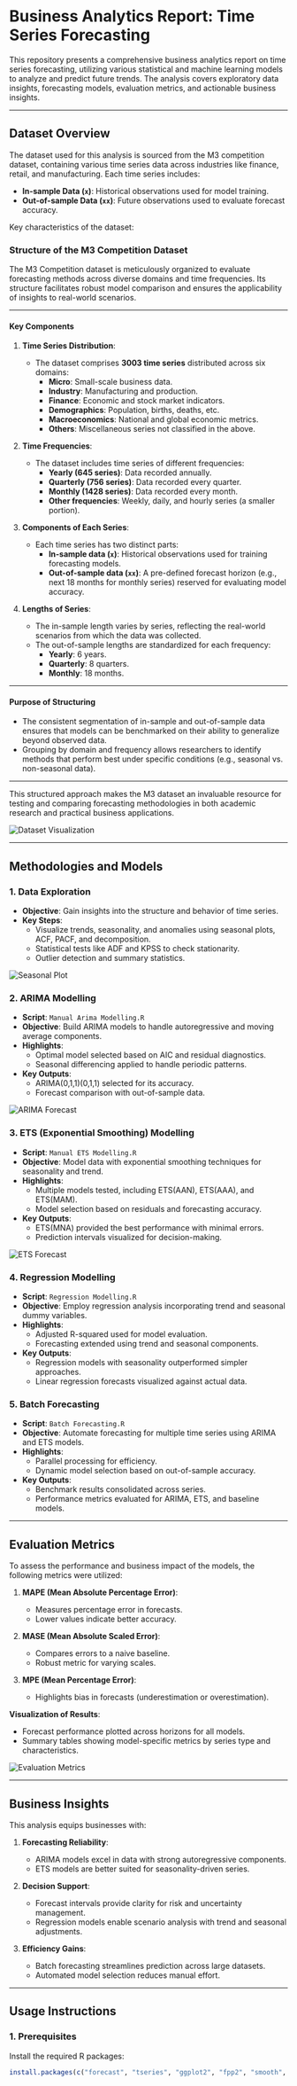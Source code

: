 # Business Analytics Report: Time Series Forecasting

This repository presents a comprehensive business analytics report on time series forecasting, utilizing various statistical and machine learning models to analyze and predict future trends. The analysis covers exploratory data insights, forecasting models, evaluation metrics, and actionable business insights.

---

## **Dataset Overview**

The dataset used for this analysis is sourced from the M3 competition dataset, containing various time series data across industries like finance, retail, and manufacturing. Each time series includes:
- **In-sample Data (`x`)**: Historical observations used for model training.
- **Out-of-sample Data (`xx`)**: Future observations used to evaluate forecast accuracy.

Key characteristics of the dataset:
### Structure of the M3 Competition Dataset

The M3 Competition dataset is meticulously organized to evaluate forecasting methods across diverse domains and time frequencies. Its structure facilitates robust model comparison and ensures the applicability of insights to real-world scenarios.

---

#### **Key Components**
1. **Time Series Distribution**:
   - The dataset comprises **3003 time series** distributed across six domains:
     - **Micro**: Small-scale business data.
     - **Industry**: Manufacturing and production.
     - **Finance**: Economic and stock market indicators.
     - **Demographics**: Population, births, deaths, etc.
     - **Macroeconomics**: National and global economic metrics.
     - **Others**: Miscellaneous series not classified in the above.

2. **Time Frequencies**:
   - The dataset includes time series of different frequencies:
     - **Yearly (645 series)**: Data recorded annually.
     - **Quarterly (756 series)**: Data recorded every quarter.
     - **Monthly (1428 series)**: Data recorded every month.
     - **Other frequencies**: Weekly, daily, and hourly series (a smaller portion).

3. **Components of Each Series**:
   - Each time series has two distinct parts:
     - **In-sample data (`x`)**: Historical observations used for training forecasting models.
     - **Out-of-sample data (`xx`)**: A pre-defined forecast horizon (e.g., next 18 months for monthly series) reserved for evaluating model accuracy.

4. **Lengths of Series**:
   - The in-sample length varies by series, reflecting the real-world scenarios from which the data was collected.
   - The out-of-sample lengths are standardized for each frequency:
     - **Yearly**: 6 years.
     - **Quarterly**: 8 quarters.
     - **Monthly**: 18 months.

---

#### **Purpose of Structuring**
- The consistent segmentation of in-sample and out-of-sample data ensures that models can be benchmarked on their ability to generalize beyond observed data.
- Grouping by domain and frequency allows researchers to identify methods that perform best under specific conditions (e.g., seasonal vs. non-seasonal data).

---

This structured approach makes the M3 dataset an invaluable resource for testing and comparing forecasting methodologies in both academic research and practical business applications.


![Dataset Visualization](figures/dataset_visualization.png)

---

## **Methodologies and Models**

### **1. Data Exploration**
- **Objective**: Gain insights into the structure and behavior of time series.
- **Key Steps**:
  - Visualize trends, seasonality, and anomalies using seasonal plots, ACF, PACF, and decomposition.
  - Statistical tests like ADF and KPSS to check stationarity.
  - Outlier detection and summary statistics.

![Seasonal Plot](figures/seasonal_plot.png)

### **2. ARIMA Modelling**
- **Script**: `Manual Arima Modelling.R`
- **Objective**: Build ARIMA models to handle autoregressive and moving average components.
- **Highlights**:
  - Optimal model selected based on AIC and residual diagnostics.
  - Seasonal differencing applied to handle periodic patterns.
- **Key Outputs**:
  - ARIMA(0,1,1)(0,1,1) selected for its accuracy.
  - Forecast comparison with out-of-sample data.

![ARIMA Forecast](figures/arima_forecast.png)

### **3. ETS (Exponential Smoothing) Modelling**
- **Script**: `Manual ETS Modelling.R`
- **Objective**: Model data with exponential smoothing techniques for seasonality and trend.
- **Highlights**:
  - Multiple models tested, including ETS(AAN), ETS(AAA), and ETS(MAM).
  - Model selection based on residuals and forecasting accuracy.
- **Key Outputs**:
  - ETS(MNA) provided the best performance with minimal errors.
  - Prediction intervals visualized for decision-making.

![ETS Forecast](figures/ets_forecast.png)

### **4. Regression Modelling**
- **Script**: `Regression Modelling.R`
- **Objective**: Employ regression analysis incorporating trend and seasonal dummy variables.
- **Highlights**:
  - Adjusted R-squared used for model evaluation.
  - Forecasting extended using trend and seasonal components.
- **Key Outputs**:
  - Regression models with seasonality outperformed simpler approaches.
  - Linear regression forecasts visualized against actual data.

### **5. Batch Forecasting**
- **Script**: `Batch Forecasting.R`
- **Objective**: Automate forecasting for multiple time series using ARIMA and ETS models.
- **Highlights**:
  - Parallel processing for efficiency.
  - Dynamic model selection based on out-of-sample accuracy.
- **Key Outputs**:
  - Benchmark results consolidated across series.
  - Performance metrics evaluated for ARIMA, ETS, and baseline models.

---

## **Evaluation Metrics**

To assess the performance and business impact of the models, the following metrics were utilized:

1. **MAPE (Mean Absolute Percentage Error)**:
   - Measures percentage error in forecasts.
   - Lower values indicate better accuracy.

2. **MASE (Mean Absolute Scaled Error)**:
   - Compares errors to a naive baseline.
   - Robust metric for varying scales.

3. **MPE (Mean Percentage Error)**:
   - Highlights bias in forecasts (underestimation or overestimation).

**Visualization of Results**:
- Forecast performance plotted across horizons for all models.
- Summary tables showing model-specific metrics by series type and characteristics.

![Evaluation Metrics](figures/evaluation_metrics.png)

---

## **Business Insights**

This analysis equips businesses with:
1. **Forecasting Reliability**:
   - ARIMA models excel in data with strong autoregressive components.
   - ETS models are better suited for seasonality-driven series.

2. **Decision Support**:
   - Forecast intervals provide clarity for risk and uncertainty management.
   - Regression models enable scenario analysis with trend and seasonal adjustments.

3. **Efficiency Gains**:
   - Batch forecasting streamlines prediction across large datasets.
   - Automated model selection reduces manual effort.

---

## **Usage Instructions**

### **1. Prerequisites**
Install the required R packages:
```R
install.packages(c("forecast", "tseries", "ggplot2", "fpp2", "smooth", "dplyr", "openxlsx"))
